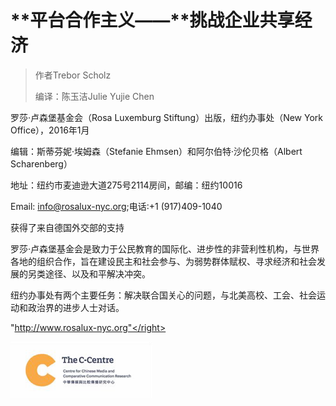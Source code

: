 # **平台合作主义——**挑战企业共享经济 

> 作者Trebor Scholz
>
> 编译：陈玉洁Julie Yujie Chen

  


罗莎·卢森堡基金会（Rosa Luxemburg Stiftung）出版，纽约办事处（New York Office），2016年1月

编辑：斯蒂芬妮·埃姆森（Stefanie Ehmsen）和阿尔伯特·沙伦贝格（Albert Scharenberg）

地址：纽约市麦迪逊大道275号2114房间，邮编：纽约10016

Email: info@rosalux-nyc.org;电话:+1 \(917\)409-1040

获得了来自德国外交部的支持



罗莎·卢森堡基金会是致力于公民教育的国际化、进步性的非营利性机构，与世界各地的组织合作，旨在建设民主和社会参与、为弱势群体赋权、寻求经济和社会发展的另类途径、以及和平解决冲突。



纽约办事处有两个主要任务：解决联合国关心的问题，与北美高校、工会、社会运动和政治界的进步人士对话。



<right>"http://www.rosalux-nyc.org"</right>



<right>![](/assets/import.png)</right>


